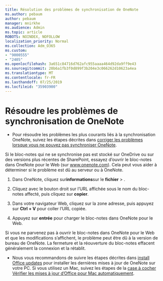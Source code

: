 ```yaml
---
title: Résolution des problèmes de synchronisation de OneNote
ms.author: pebaum
author: pebaum
manager: mnirkhe
ms.audience: Admin
ms.topic: article
ROBOTS: NOINDEX, NOFOLLOW
localization_priority: Normal
ms.collection: Adm_O365
ms.custom:
- "9000555"
- "2405"
ms.openlocfilehash: 3a651c84716d762afc955aaaa464d92da9ff9e43
ms.sourcegitcommit: 20b6a1fb3f0d899f3b204e3c066262d10623a4ea
ms.translationtype: MT
ms.contentlocale: fr-FR
ms.lasthandoff: 07/25/2019
ms.locfileid: "35903900"
---
```

# <a name="troubleshoot-onenote-sync-issues"></a>Résoudre les problèmes de synchronisation de OneNote

* Pour résoudre les problèmes les plus courants liés à la synchronisation OneNote, suivez les étapes décrites dans [corriger les problèmes lorsque vous ne pouvez pas synchroniser OneNote](https://support.office.com/article/Fix-issues-when-you-can-t-sync-OneNote-299495ef-66d1-448f-90c1-b785a6968d45).

Si le bloc-notes qui ne se synchronise pas est stocké sur OneDrive ou sur des versions plus récentes de SharePoint, essayez d’ouvrir le bloc-notes dans OneNote pour le Web (sur www.onenote.com). Cela peut vous aider à déterminer si le problème est dû au serveur ou à OneNote.

1. Dans OneNote, cliquez sur**informations**sur le **fichier** > .

2. Cliquez avec le bouton droit sur l’URL affichée sous le nom du bloc-notes affecté, puis cliquez sur **copier**.

3. Dans votre navigateur Web, cliquez sur la zone adresse, puis appuyez sur **Ctrl + V** pour coller l’URL copiée.

4. Appuyez sur **entrée** pour charger le bloc-notes dans OneNote pour le Web.

Si vous ne parvenez pas à ouvrir le bloc-notes dans OneNote pour le Web et que les modifications s’affichent, le problème peut être dû à la version de bureau de OneNote. La fermeture et la réouverture du bloc-notes effacent généralement la connexion et la rétablit.

* Nous vous recommandons de suivre les étapes décrites dans [install Office updates](https://support.office.com/article/Install-Office-updates-2ab296f3-7f03-43a2-8e50-46de917611c5) pour installer les dernières mises à jour de OneNote sur votre PC. Si vous utilisez un Mac, suivez les étapes de la [case à cocher Vérifier les mises à jour d’Office pour Mac automatiquement](https://support.office.com/article/update-office-for-mac-automatically-bfd1e497-c24d-4754-92ab-910a4074d7c1).
